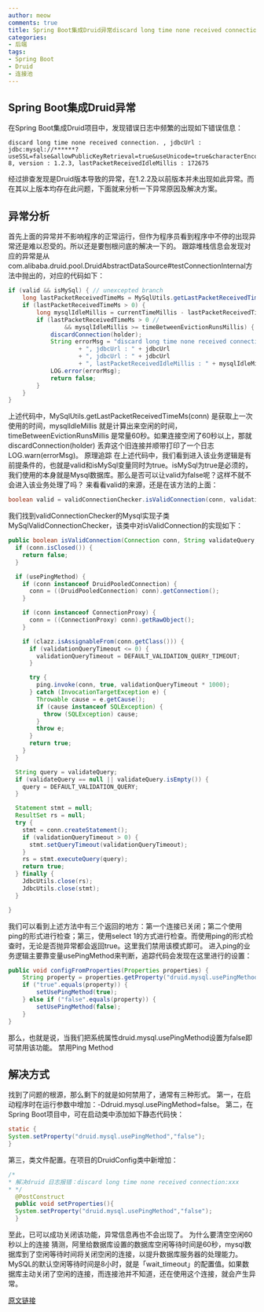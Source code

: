 ```yaml
---
author: meow
comments: true
title: Spring Boot集成Druid异常discard long time none received connection.
categories:
- 后端
tags:
- Spring Boot
- Druid
- 连接池
---
```

## Spring Boot集成Druid异常

在Spring Boot集成Druid项目中，发现错误日志中频繁的出现如下错误信息：

```shell
discard long time none received connection. , jdbcUrl : jdbc:mysql://******?useSSL=false&allowPublicKeyRetrieval=true&useUnicode=true&characterEncoding=UTF-8, version : 1.2.3, lastPacketReceivedIdleMillis : 172675
```
经过排查发现是Druid版本导致的异常，在1.2.2及以前版本并未出现如此异常。而在其以上版本均存在此问题，下面就来分析一下异常原因及解决方案。

## 异常分析

首先上面的异常并不影响程序的正常运行，但作为程序员看到程序中不停的出现异常还是难以忍受的。所以还是要刨根问底的解决一下的。
跟踪堆栈信息会发现对应的异常是从com.alibaba.druid.pool.DruidAbstractDataSource#testConnectionInternal方法中抛出的，对应的代码如下：

``` java
if (valid && isMySql) { // unexcepted branch
    long lastPacketReceivedTimeMs = MySqlUtils.getLastPacketReceivedTimeMs(conn);
    if (lastPacketReceivedTimeMs > 0) {
        long mysqlIdleMillis = currentTimeMillis - lastPacketReceivedTimeMs;
        if (lastPacketReceivedTimeMs > 0 //
                && mysqlIdleMillis >= timeBetweenEvictionRunsMillis) {
            discardConnection(holder);
            String errorMsg = "discard long time none received connection. "
                    + ", jdbcUrl : " + jdbcUrl
                    + ", jdbcUrl : " + jdbcUrl
                    + ", lastPacketReceivedIdleMillis : " + mysqlIdleMillis;
            LOG.error(errorMsg);
            return false;
        }
    }
}

```

上述代码中，MySqlUtils.getLastPacketReceivedTimeMs(conn) 是获取上一次使用的时间，mysqlIdleMillis 就是计算出来空闲的时间，timeBetweenEvictionRunsMillis 是常量60秒。如果连接空闲了60秒以上，那就discardConnection(holder) 丢弃这个旧连接并顺带打印了一个日志LOG.warn(errorMsg)。
原理追踪
在上述代码中，我们看到进入该业务逻辑是有前提条件的，也就是valid和isMySql变量同时为true。isMySql为true是必须的，我们使用的本身就是Mysql数据库。那么是否可以让valid为false呢？这样不就不会进入该业务处理了吗？
来看看valid的来源，还是在该方法的上面：

```java
boolean valid = validConnectionChecker.isValidConnection(conn, validationQuery, validationQueryTimeout);
```

我们找到validConnectionChecker的Mysql实现子类MySqlValidConnectionChecker，该类中对isValidConnection的实现如下：

```java
public boolean isValidConnection(Connection conn, String validateQuery, int validationQueryTimeout) throws Exception {
  if (conn.isClosed()) {
    return false;
  }

  if (usePingMethod) {
    if (conn instanceof DruidPooledConnection) {
      conn = ((DruidPooledConnection) conn).getConnection();
    }

    if (conn instanceof ConnectionProxy) {
      conn = ((ConnectionProxy) conn).getRawObject();
    }

    if (clazz.isAssignableFrom(conn.getClass())) {
      if (validationQueryTimeout <= 0) {
        validationQueryTimeout = DEFAULT_VALIDATION_QUERY_TIMEOUT;
      }

      try {
        ping.invoke(conn, true, validationQueryTimeout * 1000);
      } catch (InvocationTargetException e) {
        Throwable cause = e.getCause();
        if (cause instanceof SQLException) {
          throw (SQLException) cause;
        }
        throw e;
      }
      return true;
    }
  }

  String query = validateQuery;
  if (validateQuery == null || validateQuery.isEmpty()) {
    query = DEFAULT_VALIDATION_QUERY;
  }

  Statement stmt = null;
  ResultSet rs = null;
  try {
    stmt = conn.createStatement();
    if (validationQueryTimeout > 0) {
      stmt.setQueryTimeout(validationQueryTimeout);
    }
    rs = stmt.executeQuery(query);
    return true;
  } finally {
    JdbcUtils.close(rs);
    JdbcUtils.close(stmt);
  }

}

```

我们可以看到上述方法中有三个返回的地方：第一个连接已关闭；第二个使用ping的形式进行检查；第三，使用select 1的方式进行检查。而使用ping的形式检查时，无论是否抛异常都会返回true。这里我们禁用该模式即可。
进入ping的业务逻辑主要靠变量usePingMethod来判断，追踪代码会发现在这里进行的设置：

```java
public void configFromProperties(Properties properties) {
    String property = properties.getProperty("druid.mysql.usePingMethod");
    if ("true".equals(property)) {
        setUsePingMethod(true);
    } else if ("false".equals(property)) {
        setUsePingMethod(false);
    }
}
```

那么，也就是说，当我们把系统属性druid.mysql.usePingMethod设置为false即可禁用该功能。
禁用Ping Method

## 解决方式

找到了问题的根源，那么剩下的就是如何禁用了，通常有三种形式。
第一，在启动程序时在运行参数中增加：-Ddruid.mysql.usePingMethod=false。
第二，在Spring Boot项目中，可在启动类中添加如下静态代码快：

```java
static {
System.setProperty("druid.mysql.usePingMethod","false");
}
```

第三，类文件配置。在项目的DruidConfig类中新增加：

```java
/*
* 解决druid 日志报错：discard long time none received connection:xxx
* */
  @PostConstruct
  public void setProperties(){
  System.setProperty("druid.mysql.usePingMethod","false");
  }
```
至此，已可以成功关闭该功能，异常信息再也不会出现了。
为什么要清空空闲60秒以上的连接
猜测，阿里给数据库设置的数据库空闲等待时间是60秒，mysql数据库到了空闲等待时间将关闭空闲的连接，以提升数据库服务器的处理能力。
MySQL的默认空闲等待时间是8小时，就是「wait_timeout」的配置值。如果数据库主动关闭了空闲的连接，而连接池并不知道，还在使用这个连接，就会产生异常。

[原文链接](https://juejin.cn/post/6956349355041259557)

